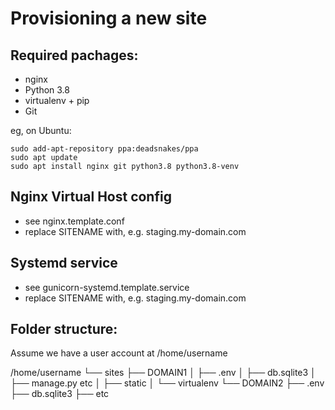 Provisioning a new site
=======================

## Required pachages:

* nginx
* Python 3.8
* virtualenv + pip
* Git

eg, on Ubuntu:

    sudo add-apt-repository ppa:deadsnakes/ppa
    sudo apt update
    sudo apt install nginx git python3.8 python3.8-venv

## Nginx Virtual Host config

* see nginx.template.conf
* replace SITENAME with, e.g. staging.my-domain.com

## Systemd service

* see gunicorn-systemd.template.service
* replace SITENAME with, e.g. staging.my-domain.com

## Folder structure:

Assume we have a user account at /home/username

/home/username
└── sites
    ├── DOMAIN1
    │    ├── .env
    │    ├── db.sqlite3
    │    ├── manage.py etc
    │    ├── static
    │    └── virtualenv
    └── DOMAIN2
         ├── .env
         ├── db.sqlite3
         ├── etc
